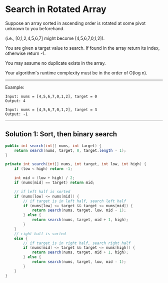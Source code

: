 # Search in Rotated Array

Suppose an array sorted in ascending order is rotated at some pivot unknown to you beforehand.

(i.e., [0,1,2,4,5,6,7] might become [4,5,6,7,0,1,2]).

You are given a target value to search. If found in the array return its index, otherwise return -1.

You may assume no duplicate exists in the array.

Your algorithm's runtime complexity must be in the order of O(log n).

---

Example:
```
Input: nums = [4,5,6,7,0,1,2], target = 0
Output: 4

Input: nums = [4,5,6,7,0,1,2], target = 3
Output: -1
```

---

## Solution 1: Sort, then binary search

```java
public int search(int[] nums, int target) {
    return search(nums, target, 0, target.length - 1);
}

private int search(int[] nums, int target, int low, int high) {
    if (low < high) return -1;

    int mid = (low + high) / 2;
    if (nums[mid] == target) return mid;

    // if left half is sorted
    if (nums[low] <= nums[mid]) {
        // if target is in left half, search left half
        if (nums[low] <= target && target <= nums[mid]) {
            return search(nums, target, low, mid - 1);
        } else {
            return search(nums, target, mid + 1, high);
        }
    }
    // right half is sorted
    else {
        // if target is in right half, search right half
        if (nums[mid] <= target && target <= nums[high]) {
            return search(nums, target, mid + 1, high);
        } else {
            return search(nums, target, low, mid - 1);
        }
    }
}
```